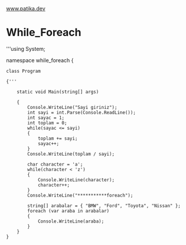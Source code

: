 www.patika.dev
# While_Foreach

'''using System;

namespace while_foreach
{
    
    class Program
    
    {'''
    
        static void Main(string[] args)
        
        {
            Console.WriteLine("Sayi giriniz");
            int sayi = int.Parse(Console.ReadLine());
            int sayac = 1;
            int toplam = 0;
            while(sayac <= sayi)
            {
                toplam += sayi;
                sayac++;
            }
            Console.WriteLine(toplam / sayi);

            char character = 'a';
            while(character < 'z')
            {
                Console.WriteLine(character);
                character++;
            }
            Console.WriteLine("***********foreach");

            string[] arabalar = { "BMW", "Ford", "Toyota", "Nissan" };
            foreach (var araba in arabalar)
            {
                Console.WriteLine(araba);
            }
        }
    }

